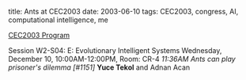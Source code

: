title: Ants at CEC2003
date: 2003-06-10
tags: CEC2003, congress, AI, computational intelligence, me

[CEC2003 Program](http://www.cs.adfa.edu.au/~rim/CEC2003/Draft-Program.htm)

Session W2-S04: E: Evolutionary Intelligent Systems
Wednesday, December 10, 10:00AM-12:00PM, Room: CR-4
*11:36AM Ants can play prisoner's dilemma [#1151]*
**Yuce Tekol</strong> and Adnan Acan**